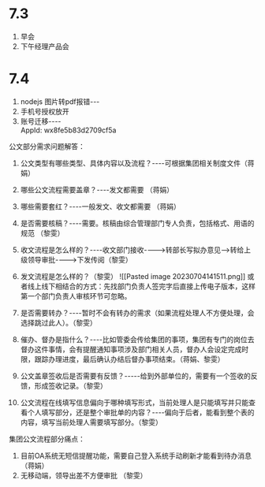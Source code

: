 # 7.3
1. 早会  
2. 下午经理产品会

# 7.4
1. nodejs 图片转pdf报错---
2. 手机号授权放开
3. 账号迁移----  
AppId: wx8fe5b83d2709cf5a



公文部分需求问题解答：
1. 公文类型有哪些类型、具体内容以及流程？----可根据集团相关制度文件（蒋娟）
2. 哪些公文流程需要盖章？----发文都需要 （蒋娟）
3. 哪些需要套红？----一般发文、收文都需要 （蒋娟）
4. 是否需要核稿？----需要。核稿由综合管理部门专人负责，包括格式、用语的规范 （黎雯）
5. 收文流程是怎么样的？----收文部门接收---->转部长写拟办意见-->转给上级领导审批---->下发传阅（黎雯）
6. 发文流程是怎么样的？（黎雯）
![[Pasted image 20230704141511.png]]
或者线上线下相结合的方式：先找部门负责人签完字后直接上传电子版本，这样第一个部门负责人审核环节可忽略。

7. 是否需要转办？----暂时不会有转办的需求（如果流程处理人不方便处理，会选择跳过此人）。（黎雯）
8. 催办、督办是指什么？----比如管委会传给集团的事项，集团有专门的岗位去督办这件事情，会有提醒通知事项涉及部门相关人员，督办人会设定完成时限，跟踪办理进度，最后确认办结后督办事项结束。（蒋娟、黎雯）
9. 公文盖章签收后是否需要有反馈？-----给到外部单位的，需要有一个签收的反馈，形成签收记录。（黎雯）
10. 公文流程在线填写信息偏向于哪种填写形式，当前处理人是只能填写并只能查看个人填写部分，还是整个审批单的内容？----偏向于后者，能看到整个表的内容，填写当前处理人需要填写部分。（黎雯）

集团公文流程部分痛点：
1. 目前OA系统无短信提醒功能，需要自己登入系统手动刷新才能看到待办消息（蒋娟）
2. 无移动端，领导出差不方便审批 （黎雯）